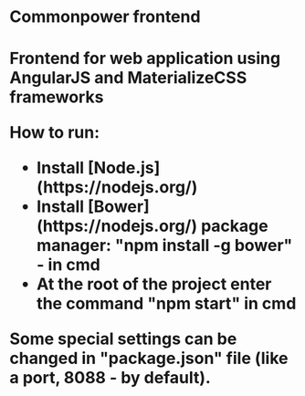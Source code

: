 <h1>Commonpower frontend<h1>
<p>Frontend for web application using AngularJS and MaterializeCSS frameworks<p>

<b>How to run:</b>
<ul>
        <li> 
                Install [Node.js](https://nodejs.org/)
        </li>
        <li> 
                Install [Bower](https://nodejs.org/) package manager: "npm install -g bower" - in cmd
        </li>
        <li> 
                At the root of the project enter the command "npm start" in cmd
        </li>
</ul>
Some special settings can be changed in "package.json" file (like a port, 8088 - by default).
